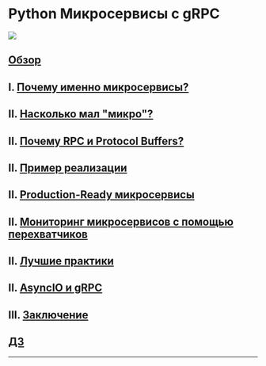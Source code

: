 # Python Микросервисы с gRPC

![][img]

## [Обзор][overview]

## I. [Почему именно микросервисы?][why_micro]
## II. [Насколько мал "микро"?][how_smal]
## II. [Почему RPC и Protocol Buffers?][rpc_protobuf]
## II. [Пример реализации][example]
## II. [Production-Ready микросервисы][prod_micro]
## II. [Мониторинг микросервисов с помощью перехватчиков][interceptors]
## II. [Лучшие практики][best_prac]
## II. [AsyncIO и gRPC][asyncio_grpc]
## III. [Заключение][conclusions]

## [ДЗ][homework]

---

[img]: assets/img/img.png

[overview]: assets/materials/overview.md "Обзор"
[why_micro]: assets/materials/why_micro.md ""
[how_smal]: assets/materials/how_smal.md ""
[rpc_protobuf]: assets/materials/rpc_protobuf.md ""
[example]: assets/materials/example/example.md ""
[prod_micro]: assets/materials/cloud/prod_micro.md ""
[interceptors]: assets/materials/interceptors/interceptors.md ""
[best_prac]: assets/materials/best_prac.md ""
[asyncio_grpc]: assets/materials/asyncio_grpc.md ""

[conclusions]: assets/materials/conclusions.md "conclusions"

[homework]: assets/materials/homework.md "homework"
